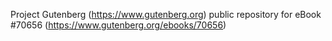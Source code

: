 Project Gutenberg (https://www.gutenberg.org) public repository for
eBook #70656 (https://www.gutenberg.org/ebooks/70656)
